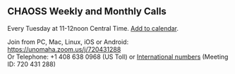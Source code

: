 ## CHAOSS Weekly and Monthly Calls

Every Tuesday at 11-12noon Central Time. <a href="https://github.com/chaoss/website/releases/download/v1.0/CHAOSS-Calendar_WeeklySync.ics">Add to calendar</a>.

Join from PC, Mac, Linux, iOS or Android: https://unomaha.zoom.us/j/720431288<br/>
Or Telephone: +1 408 638 0968 (US Toll) or <a href="https://unomaha.zoom.us/zoomconference?m=DKGo2mmIuOv9xSjphoGZZmYKxr5HFrS9">International numbers</a> (Meeting ID: 720 431 288)
